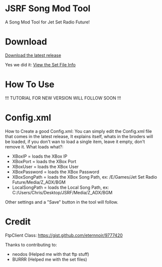 # JSRF Song Mod Tool
A Song Mod Tool for Jet Set Radio Future! 

# Download
[Download the latest release](https://github.com/chrisderwahre/JSRF_Song_Mod_Tool/releases)

Yes we did it: [View the Set File Info](https://pastebin.com/raw/spiE5xup)

# How To Use
!!! TUTORIAL FOR NEW VERSION WILL FOLLOW SOON !!!

# Config.xml
How to Create a good Config.xml:
You can simply edit the Config.xml file that comes in the latest release, It explains itself, whats in the broders will be loaded, if you don't wan to load a single item, leave it empty, don't remove it.
What loads what?:
 - XBoxIP = loads the XBox IP
 - XBoxPort = loads the XBox Port
 - XBoxUser = loads the XBox User
 - XBoxPassword = loads the XBox Password
 - XBoxSongPath = loads the XBox Song Path, ex: /E/Games/Jet Set Radio Future/Media/Z_ADX/BGM
 - LocalSongPath = loads the Local Song Path, ex: C:/Users/Chris/Desktop/JSRF/Media/Z_ADX/BGM
 
Other settings and a "Save" button in the tool will follow.
# Credit

FtpClient Class: https://gist.github.com/eternnoir/9777420 

Thanks to contributing to:
 - neodos (Helped me with that ftp stuff)
 - BURRR (Helped me with the set files)
